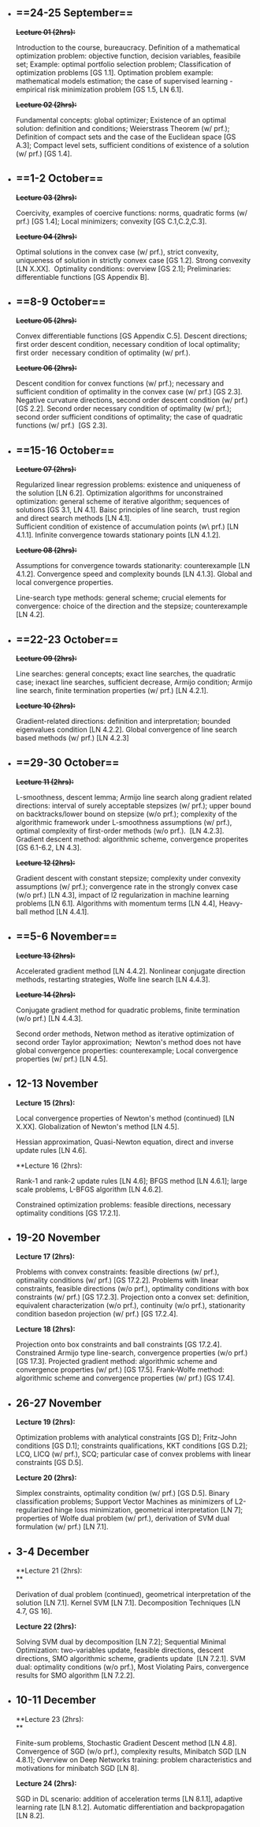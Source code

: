 - ## ==24-25 September==

	~~**Lecture 01 (2hrs):**~~
    
    Introduction to the course, bureaucracy. Definition of a mathematical optimization problem: objective function, decision variables, feasibile set; Example: optimal portfolio selection problem; Classification of optimization problems [GS 1.1]. Optimation problem example: mathematical models estimation; the case of supervised learning - empirical risk minimization problem [GS 1.5, LN 6.1].
    
    ~~**Lecture 02 (2hrs):**~~
    
    Fundamental concepts: global optimizer; Existence of an optimal solution: definition and conditions; Weierstrass Theorem (w/ prf.); Definition of compact sets and the case of the Euclidean space [GS A.3]; Compact level sets, sufficient conditions of existence of a solution (w/ prf.) [GS 1.4].
    
- ## ==1-2 October==
    
    ~~**Lecture 03 (2hrs):**~~
    
    Coercivity, examples of coercive functions: norms, quadratic forms (w/ prf.) [GS 1.4]; Local minimizers; convexity [GS C.1,C.2,C.3].
    
    ~~**Lecture 04 (2hrs):**~~
    
    Optimal solutions in the convex case (w/ prf.), strict convexity, uniqueness of solution in strictly convex case [GS 1.2]. Strong convexity [LN X.XX].  Optimality conditions: overview [GS 2.1]; Preliminaries: differentiable functions [GS Appendix B].
    
- ## ==8-9 October==
    
    ~~**Lecture 05 (2hrs):**~~
    
    Convex differentiable functions [GS Appendix C.5]. Descent directions; first order descent condition, necessary condition of local optimality; first order  necessary condition of optimality (w/ prf.).
    
    ~~**Lecture 06 (2hrs):**~~ 
    
    Descent condition for convex functions (w/ prf.); necessary and sufficient condition of optimality in the convex case (w/ prf.) [GS 2.3]. Negative curvature directions, second order descent condition (w/ prf.) [GS 2.2]. Second order necessary condition of optimality (w/ prf.); second order sufficient conditions of optimality; the case of quadratic functions (w/ prf.)  [GS 2.3].
    
- ## ==15-16 October==
    
    ~~**Lecture 07 (2hrs):**~~ 
    
    Regularized linear regression problems: existence and uniqueness of the solution [LN 6.2]. Optimization algorithms for unconstrained optimization: general scheme of iterative algorithm; sequences of solutions [GS 3.1, LN 4.1]. Baisc principles of line search,  trust region and direct search methods [LN 4.1].  
    Sufficient condition of existence of accumulation points (w\ prf.) [LN 4.1.1]. Infinite convergence towards stationary points [LN 4.1.2]. 
    
    ~~**Lecture 08 (2hrs):**~~ 
    
    Assumptions for convergence towards stationarity: counterexample [LN 4.1.2]. Convergence speed and complexity bounds [LN 4.1.3]. Global and local convergence properties.
    
    Line-search type methods: general scheme; crucial elements for convergence: choice of the direction and the stepsize; counterexample [LN 4.2]. 
    
- ## ==22-23 October==
    
    ~~**Lecture 09 (2hrs):**~~ 
    
    Line searches: general concepts; exact line searches, the quadratic case; inexact line searches, sufficient decrease, Armijo condition; Armijo line search, finite termination properties (w/ prf.) [LN 4.2.1]. 
    
    ~~**Lecture 10 (2hrs):**~~
    
    Gradient-related directions: definition and interpretation; bounded eigenvalues condition [LN 4.2.2]. Global convergence of line search based methods (w/ prf.) [LN 4.2.3]
    
- ## ==29-30 October==
    
    ~~**Lecture 11 (2hrs):**~~ 
    
    L-smoothness, descent lemma; Armijo line search along gradient related directions: interval of surely acceptable stepsizes (w/ prf.); upper bound on backtracks/lower bound on stepsize (w/o prf.); complexity of the algorithmic framework under L-smoothness assumptions (w/ prf.), optimal complexity of first-order methods (w/o prf.).  [LN 4.2.3]. Gradient descent method: algorithmic scheme, convergence properites [GS 6.1-6.2, LN 4.3].  
      
    
    ~~**Lecture 12 (2hrs):**~~ 
    
    Gradient descent with constant stepsize; complexity under convexity assumptions (w/ prf.); convergence rate in the strongly convex case (w/o prf.) [LN 4.3], impact of l2 regularization in machine learning problems [LN 6.1]. Algorithms with momentum terms [LN 4.4], Heavy-ball method [LN 4.4.1].
    
- ## ==5-6 November==
    
    ~~**Lecture 13 (2hrs):**~~ 
    
    Accelerated gradient method [LN 4.4.2]. Nonlinear conjugate direction methods, restarting strategies, Wolfe line search [LN 4.4.3]. 
    
    ~~**Lecture 14 (2hrs):**~~ 
    
    Conjugate gradient method for quadratic problems, finite termination (w/o prf.) [LN 4.4.3]. 
    
    Second order methods, Netwon method as iterative optimization of second order Taylor approximation;  Newton's method does not have global convergence properties: counterexample; Local convergence properties (w/ prf.) [LN 4.5].
    
- ## 12-13 November
    
    **Lecture 15 (2hrs):** 
    
    Local convergence properties of Newton's method (continued) [LN X.XX]. Globalization of Newton's method [LN 4.5]. 
    
    Hessian approximation, Quasi-Newton equation, direct and inverse update rules [LN 4.6].
    
    **Lecture 16 (2hrs):  
    
    Rank-1 and rank-2 update rules [LN 4.6]; BFGS method [LN 4.6.1]; large scale problems, L-BFGS algorithm [LN 4.6.2].
    
    Constrained optimization problems: feasible directions, necessary optimality conditions [GS 17.2.1].
    
- ## 19-20 November
    
    **Lecture 17 (2hrs):** 
    
    Problems with convex constraints: feasible directions (w/ prf.), optimality conditions (w/ prf.) [GS 17.2.2]. Problems with linear constraints, feasible directions (w/o prf.), optimality conditions with box constraints (w/ prf.) [GS 17.2.3]. Projection onto a convex set: definition, equivalent characterization (w/o prf.), continuity (w/o prf.), stationarity condition basedon projection (w/ prf.) [GS 17.2.4].
    
    **Lecture 18 (2hrs):** 
    
    Projection onto box constraints and ball constraints [GS 17.2.4]. Constrained Armijo type line-search, convergence properties (w/o prf.) [GS 17.3]. Projected gradient method: algorithmic scheme and convergence properties (w/ prf.) [GS 17.5]. Frank-Wolfe method: algorithmic scheme and convergence properties (w/ prf.) [GS 17.4].
    
- ## 26-27 November
    
    **Lecture 19 (2hrs):** 
    
    Optimization problems with analytical constraints [GS D]; Fritz-John conditions [GS D.1]; constraints qualifications, KKT conditions [GS D.2]; LCQ, LICQ (w/ prf.), SCQ; particular case of convex problems with linear constraints [GS D.5].
    
    **Lecture 20 (2hrs):** 
    
    Simplex constraints, optimality condition (w/ prf.) [GS D.5]. Binary classification problems; Support Vector Machines as minimizers of L2-regularized hinge loss minimization, geometrical interpretation [LN 7]; properties of Wolfe dual problem (w/ prf.), derivation of SVM dual formulation (w/ prf.) [LN 7.1].
    
- ## 3-4 December
    
    **Lecture 21 (2hrs):  
    **
    
    Derivation of dual problem (continued), geometrical interpretation of the solution [LN 7.1]. Kernel SVM [LN 7.1]. Decomposition Techniques [LN 4.7, GS 16].
    
    **Lecture 22 (2hrs):** 
    
    Solving SVM dual by decomposition [LN 7.2]; Sequential Minimal Optimization: two-variables update, feasible directions, descent directions, SMO algorithmic scheme, gradients update  [LN 7.2.1]. SVM dual: optimality conditions (w/o prf.), Most Violating Pairs, convergence results for SMO algorithm [LN 7.2.2].
    
- ## 10-11 December
    
    **Lecture 23 (2hrs):  
    **
    
    Finite-sum problems, Stochastic Gradient Descent method [LN 4.8]. Convergence of SGD (w/o prf.), complexity results, Minibatch SGD [LN 4.8.1]; Overview on Deep Networks training: problem characteristics and motivations for minibatch SGD [LN 8].
    
    **Lecture 24 (2hrs):** 
    
    SGD in DL scenario: addition of acceleration terms [LN 8.1.1], adaptive learning rate [LN 8.1.2]. Automatic differentiation and backpropagation [LN 8.2].